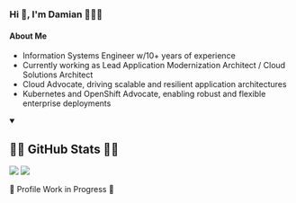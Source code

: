 ### Hi 👋, I'm Damian 👨🏻‍💻

#### About Me
- Information Systems Engineer w/10+ years of experience
- Currently working as Lead Application Modernization Architect / Cloud Solutions Architect
- Cloud Advocate, driving scalable and resilient application architectures
- Kubernetes and OpenShift Advocate, enabling robust and flexible enterprise deployments


<details open> 
  <summary><h2>🧑‍💻 GitHub Stats 🧑‍💻</h2></summary>
    <img src="https://github-readme-stats.vercel.app/api?username=iago64&show_icons=true&locale=es&theme=dark#gh-dark-mode-only&show_icons=true&include_all_commits=true&count_private=true&theme=github_dark&layout=compact&height=180px" />
    <img src="https://github-readme-stats.vercel.app/api/top-langs/?username=iago64&theme=github_dark&layout=compact&height=180px"/>
  
</details>

🚧 Profile Work in Progress 🚧

<!-- 
<img align='right' src="https://media.giphy.com/media/M9gbBd9nbDrOTu1Mqx/giphy.gif" width="230">

## Hi 👋, I'm Damian 
## Full Stack Developer :computer: & Gamer :video_game:


### <img src="https://media.giphy.com/media/VgCDAzcKvsR6OM0uWg/giphy.gif" width="50"> A little more about me...  

```javascript
const iago64 = {
    askMeAbout: ["web & app dev", "cloud solutions", "gaming"],
    technologies:{
        backend: ["Java", "C#", "NodeJS"],
        fronend: ["React", "Angular", "VueJs"],
        database: ["SQL Server", "Oracle", "mongo", "mySql"],
        devops: ["Openshift", , "Kubernetes", "Jenkins"]
    },
    architecture: ["microservices", "Single page applications", "solution design"],
}
```
--> 